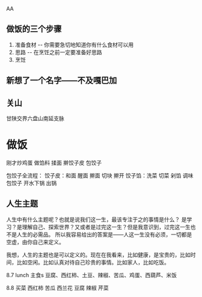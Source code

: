 AA


## 做饭的三个步骤
1. 准备食材 -- 你需要急切地知道你有什么食材可以用
2. 思路 -- 在烹饪之前一定要准备好思路
3. 烹饪

## 新想了一个名字——不及嘎巴加

## 关山
甘陕交界六盘山南延支脉

# 做饭
刚才炒鸡蛋 做馅料 揉面 擀饺子皮 包饺子

包饺子全流程：
饺子皮：和面 醒面 擀面 切块 擀开
饺子馅：洗菜 切菜 剁馅 调味
包饺子 开水下锅 出锅

## 人生主题
人生中有什么主题呢？也就是说我们这一生，最该专注于之的事情是什么？
是学习？是理解自己、探索世界？又或者是过完这一生？但是我意识到，过完这一生也不是人生的必需品。
所以我容易给出的答案是——人这一生没有必须，一切都是空虚，由你自己来定义。

我想，人生的主题也是可以定义的。现在在我看来，比如健康，是宝贵的，比如时间，比如空闲。比如认真对待自己珍贵的事情。比如家人，比如吃饭。


8.7 lunch 主食s
豆腐、西红柿、土豆、辣椒、苦瓜、鸡蛋、西葫芦、米饭

8.8 买菜
西红柿 苦瓜 西兰花 豆腐 辣椒 芹菜 


